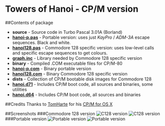 # Towers of Hanoi - CP/M version
##Contents of package
- **source** - Source code in Turbo Pascal 3.01A (Borland)
 - [**hanoi-p.pas**](https://github.com/sblendorio/hanoi-cpm/blob/master/source/hanoi-p.pas) - Portable version: uses just *KayPro* / *ADM-3A* escape sequences. Black and white.
 - [**hanoi128.pas**](https://github.com/sblendorio/hanoi-cpm/blob/master/source/hanoi128.pas) - Commodore 128 specific version: uses low-level calls and specific escape sequences to get colours.
 - [**graph.inc**](https://github.com/sblendorio/hanoi-cpm/blob/master/source/graph.inc) - Library needed by Commodore 128 specific version
- **binary** - Compiled .COM executable files for CP/M-80
 - [**hanoi-p.com**](https://github.com/sblendorio/hanoi-cpm/raw/master/binary/hanoi-p.com) - Binary portable version
 - [**hanoi128.com**](https://github.com/sblendorio/hanoi-cpm/raw/master/binary/hanoi128.com) - Binary Commodore 128 specific version
- **dists** - Collection of CP/M bootable disk images for Commodore 128
 - [**hanoi.d71**](https://github.com/sblendorio/hanoi-cpm/raw/master/dists/hanoi.d71) - Includes CP/M boot code, all sources and binaries, some utilities
 - [**hanoi.d64**](https://github.com/sblendorio/hanoi-cpm/raw/master/dists/hanoi.d64) - Includes CP/M boot code, all sources and binaries

##Credits
Thanks to [TomHarte](https://github.com/TomHarte) for his [CP/M for OS X](https://github.com/TomHarte/CP-M-for-OS-X)

##Screenshots
###Commodore 128 version
![C128 version](http://www.sblendorio.eu/images/hanoi-128-1.png) ![C128 version](http://www.sblendorio.eu/images/hanoi-128-2.png)
###Portable version
![Portable version](http://www.sblendorio.eu/images/hanoi-p-1.png) ![Portable version](http://www.sblendorio.eu/images/hanoi-p-2.png)
